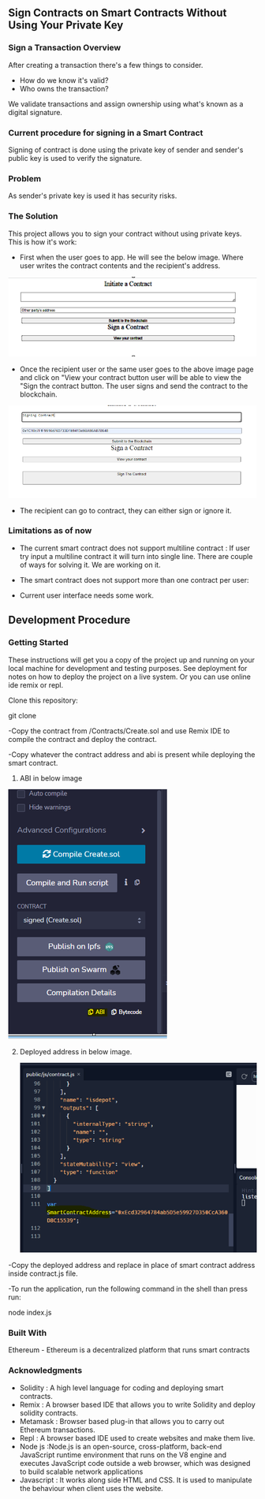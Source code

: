## Sign Contracts on Smart Contracts Without Using Your Private Key

### Sign a Transaction Overview

After creating a transaction there's a few things to consider.

 * How do we know it's valid?
 * Who owns the transaction?
 
We validate transactions and assign ownership using what's known as a digital signature.

### Current procedure for signing in a Smart Contract

Signing of contract is done using the private key of sender and sender's public key is used to verify the signature.


### Problem

As sender's private key is used it has security risks.

### The Solution

This project allows you to sign your contract without using private keys. This is how it's work:

* First when the user goes to app. He will see the below image. Where user writes the contract contents and the recipient's address.

![This is an image](https://github.com/Shadowofneerav/Signing/blob/master/images/UI.PNG)

* Once the recipient user or the same user goes to the above image page and click on "View your contract button user will be able to view the "Sign the contract button. The user signs and send the contract to the blockchain.

![This is an image](https://github.com/Shadowofneerav/Signing/blob/master/images/Sign%20the%20contract.PNG)

* The recipient can go to contract, they can either sign or ignore it.

### Limitations as of now

* The current smart contract does not support multiline contract : If user try input a multiline contract it will turn into single line. There are couple of ways for solving it. We are working on it.

* The smart contract does not support more than one contract per user: 

* Current user interface needs some work.


 ## Development Procedure

### Getting Started

These instructions will get you a copy of the project up and running on your local machine for development and testing purposes. See deployment for notes on how to deploy the project on a live system. Or you can use online ide remix or repl.


Clone this repository:

git clone

-Copy the contract from /Contracts/Create.sol and use Remix IDE to compile the contract and deploy the contract.

-Copy whatever the contract address and abi is present while deploying the smart contract.

1) ABI in below image
 
  ![This is an image](https://github.com/Shadowofneerav/Signing/blob/master/images/abi.PNG)


2) Deployed address in below image.
 
   ![This is an image](https://github.com/Shadowofneerav/Signing/blob/master/images/SmartContractAddress.PNG)

-Copy the deployed address and replace in place of smart contract address inside contract.js file.

-To run the application, run the following command in the shell than press run:

node index.js

### Built With 

Ethereum - Ethereum is a decentralized platform that runs smart contracts

### Acknowledgments

*	Solidity : A high level language for coding and deploying smart contracts.
*	Remix : A browser based IDE that allows you to write Solidity and deploy solidity contracts.
*	Metamask : Browser based plug-in that allows you to carry out Ethereum transactions.
*	Repl : A browser based IDE used to create websites and make them live.
*	Node js :Node.js is an open-source, cross-platform, back-end JavaScript runtime environment that runs on the V8 engine and executes JavaScript code outside a web browser, which was designed to build scalable network applications
*	Javascript : It works along side HTML and CSS. It is used to manipulate the behaviour when client uses the website.
